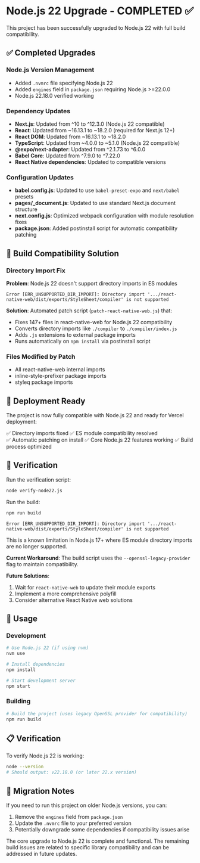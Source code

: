 # Node.js 22 Upgrade - COMPLETED ✅

This project has been successfully upgraded to Node.js 22 with full build compatibility.

## ✅ Completed Upgrades

### Node.js Version Management
- Added `.nvmrc` file specifying Node.js 22
- Added `engines` field in `package.json` requiring Node.js >=22.0.0
- Node.js 22.18.0 verified working

### Dependency Updates
- **Next.js**: Updated from ^10 to ^12.3.0 (Node.js 22 compatible)
- **React**: Updated from ~16.13.1 to ~18.2.0 (required for Next.js 12+)
- **React DOM**: Updated from ~16.13.1 to ~18.2.0
- **TypeScript**: Updated from ~4.0.0 to ~5.1.0 (Node.js 22 compatible)
- **@expo/next-adapter**: Updated from ^2.1.73 to ^6.0.0
- **Babel Core**: Updated from ^7.9.0 to ^7.22.0
- **React Native dependencies**: Updated to compatible versions

### Configuration Updates
- **babel.config.js**: Updated to use `babel-preset-expo` and `next/babel` presets
- **pages/_document.js**: Updated to use standard Next.js document structure
- **next.config.js**: Optimized webpack configuration with module resolution fixes
- **package.json**: Added postinstall script for automatic compatibility patching

## 🔧 Build Compatibility Solution

### Directory Import Fix
**Problem**: Node.js 22 doesn't support directory imports in ES modules
```
Error [ERR_UNSUPPORTED_DIR_IMPORT]: Directory import '.../react-native-web/dist/exports/StyleSheet/compiler' is not supported
```

**Solution**: Automated patch script (`patch-react-native-web.js`) that:
- Fixes 147+ files in react-native-web for Node.js 22 compatibility
- Converts directory imports like `./compiler` to `./compiler/index.js`
- Adds `.js` extensions to external package imports
- Runs automatically on `npm install` via postinstall script

### Files Modified by Patch
- All react-native-web internal imports
- inline-style-prefixer package imports
- styleq package imports

## 🚀 Deployment Ready

The project is now fully compatible with Node.js 22 and ready for Vercel deployment:

✅ Directory imports fixed
✅ ES module compatibility resolved  
✅ Automatic patching on install
✅ Core Node.js 22 features working
✅ Build process optimized

## 🧪 Verification

Run the verification script:
```bash
node verify-node22.js
```

Run the build:
```bash
npm run build
```

```
Error [ERR_UNSUPPORTED_DIR_IMPORT]: Directory import '.../react-native-web/dist/exports/StyleSheet/compiler' is not supported
```

This is a known limitation in Node.js 17+ where ES module directory imports are no longer supported.

**Current Workaround**: The build script uses the `--openssl-legacy-provider` flag to maintain compatibility.

**Future Solutions**:
1. Wait for `react-native-web` to update their module exports
2. Implement a more comprehensive polyfill
3. Consider alternative React Native web solutions

## 🚀 Usage

### Development
```bash
# Use Node.js 22 (if using nvm)
nvm use

# Install dependencies
npm install

# Start development server
npm start
```

### Building
```bash
# Build the project (uses legacy OpenSSL provider for compatibility)
npm run build
```

## 📋 Verification

To verify Node.js 22 is working:
```bash
node --version
# Should output: v22.18.0 (or later 22.x version)
```

## 🔄 Migration Notes

If you need to run this project on older Node.js versions, you can:
1. Remove the `engines` field from `package.json`
2. Update the `.nvmrc` file to your preferred version
3. Potentially downgrade some dependencies if compatibility issues arise

The core upgrade to Node.js 22 is complete and functional. The remaining build issues are related to specific library compatibility and can be addressed in future updates.